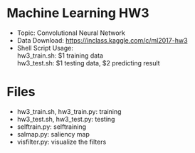 # Machine Learning HW3
- Topic: Convolutional Neural Network
- Data Download: https://inclass.kaggle.com/c/ml2017-hw3 
- Shell Script Usage:    
	hw3_train.sh: $1 training data   
	hw3_test.sh: $1 testing data, $2 predicting result   


# Files
- hw3_train.sh, hw3_train.py: training 
- hw3_test.sh, hw3_test.py: testing
- selftrain.py: selftraining
- salmap.py: saliency map
- visfilter.py: visualize the filters
